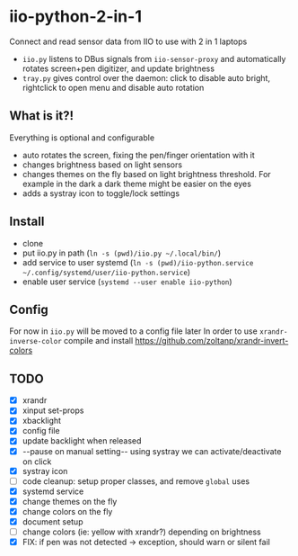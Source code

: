 # iio-python-2-in-1
Connect and read sensor data from IIO to use with 2 in 1 laptops

- `iio.py` listens to DBus signals from `iio-sensor-proxy` and automatically rotates screen+pen digitizer, and update brightness
- `tray.py` gives control over the daemon: click to disable auto bright, rightclick to open menu and disable auto rotation

## What is it?!
Everything is optional and configurable
- auto rotates the screen, fixing the pen/finger orientation with it
- changes brightness based on light sensors
- changes themes on the fly based on light brightness threshold. For example in
  the dark a dark theme might be easier on the eyes
- adds a systray icon to toggle/lock settings

## Install
- clone
- put iio.py in path (`ln -s (pwd)/iio.py ~/.local/bin/`)
- add service to user systemd (`ln -s (pwd)/iio-python.service ~/.config/systemd/user/iio-python.service`)
- enable user service (`systemd --user enable iio-python`)

## Config

For now in `iio.py` will be moved to a config file later
In order to use `xrandr-inverse-color` compile and install https://github.com/zoltanp/xrandr-invert-colors

## TODO

- [X] xrandr
- [X] xinput set-props
- [X] xbacklight
- [X] config file
- [X] update backlight when released
- [X] --pause on manual setting-- using systray we can activate/deactivate on click
- [X] systray icon
- [ ] code cleanup: setup proper classes, and remove `global` uses
- [X] systemd service
- [X] change themes on the fly
- [X] change colors on the fly
- [X] document setup
- [ ] change colors (ie: yellow with xrandr?) depending on brightness
- [X] FIX: if pen was not detected -> exception, should warn or silent fail
